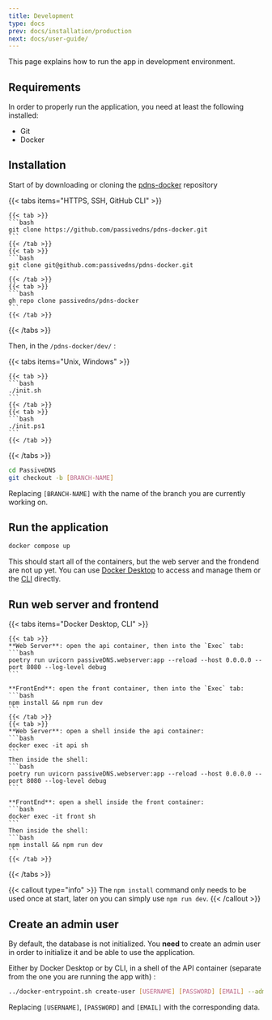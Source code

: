 ```yaml
---
title: Development
type: docs
prev: docs/installation/production
next: docs/user-guide/
---
```


This page explains how to run the app in development environment.

## Requirements

In order to properly run the application, you need at least the following installed:
- Git
- Docker

## Installation

Start of by downloading or cloning the [pdns-docker](https://github.com/passivedns/pdns-docker/) repository

{{< tabs items="HTTPS, SSH, GitHub CLI" >}}

    {{< tab >}}
    ```bash
    git clone https://github.com/passivedns/pdns-docker.git
    ```
    {{< /tab >}}
    {{< tab >}}
    ```bash
    git clone git@github.com:passivedns/pdns-docker.git
    ```
    {{< /tab >}}
    {{< tab >}}
    ```bash
    gh repo clone passivedns/pdns-docker
    ```
    {{< /tab >}}

{{< /tabs >}}

Then, in the `/pdns-docker/dev/` :

{{< tabs items="Unix, Windows" >}}

    {{< tab >}}
    ```bash
    ./init.sh
    ```
    {{< /tab >}}
    {{< tab >}}
    ```bash
    ./init.ps1
    ```
    {{< /tab >}}

{{< /tabs >}}

```bash
cd PassiveDNS
git checkout -b [BRANCH-NAME]
```
Replacing `[BRANCH-NAME]` with the name of the branch you are currently working on.

## Run the application

```bash
docker compose up
```

This should start all of the containers, but the web server and the frondend are not up yet. 
You can use [Docker Desktop](https://www.docker.com/products/docker-desktop/) to access and manage them or the [CLI](https://docs.docker.com/get-started/docker_cheatsheet.pdf) directly.

## Run web server and frontend

{{< tabs items="Docker Desktop, CLI" >}}

    {{< tab >}}
    **Web Server**: open the api container, then into the `Exec` tab:
    ```bash
    poetry run uvicorn passiveDNS.webserver:app --reload --host 0.0.0.0 --port 8080 --log-level debug
    ```

    **FrontEnd**: open the front container, then into the `Exec` tab:
    ```bash
    npm install && npm run dev
    ```
    {{< /tab >}}
    {{< tab >}}
    **Web Server**: open a shell inside the api container:
    ```bash
    docker exec -it api sh
    ```
    Then inside the shell:
    ```bash
    poetry run uvicorn passiveDNS.webserver:app --reload --host 0.0.0.0 --port 8080 --log-level debug
    ```

    **FrontEnd**: open a shell inside the front container:
    ```bash
    docker exec -it front sh
    ```
    Then inside the shell:
    ```bash
    npm install && npm run dev
    ```
    {{< /tab >}}

{{< /tabs >}}

{{< callout type="info" >}}
  The `npm install` command only needs to be used once at start, later on you can simply use `npm run dev`.
{{< /callout >}}

## Create an admin user

By default, the database is not initialized. You **need** to create an admin user in order to initialize it and be able to use the application.

Either by Docker Desktop or by CLI, in a shell of the API container (separate from the one you are running the app with) :

```bash
../docker-entrypoint.sh create-user [USERNAME] [PASSWORD] [EMAIL] --admin

```

Replacing `[USERNAME]`, `[PASSWORD]` and `[EMAIL]` with the corresponding data.